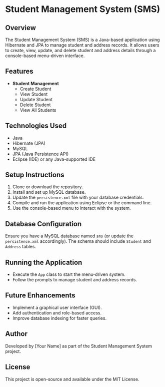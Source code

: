 # Student Management System (SMS)

## Overview
The Student Management System (SMS) is a Java-based application using Hibernate and JPA to manage student and address records. It allows users to create, view, update, and delete student and address details through a console-based menu-driven interface.

## Features
- **Student Management**
  - Create Student
  - View Student
  - Update Student
  - Delete Student
  - View All Students

## Technologies Used
- Java
- Hibernate (JPA)
- MySQL
- JPA (Java Persistence API)
- Eclipse (IDE) or any Java-supported IDE

## Setup Instructions
1. Clone or download the repository.
2. Install and set up MySQL database.
3. Update the `persistence.xml` file with your database credentials.
4. Compile and run the application using Eclipse or the command line.
5. Use the console-based menu to interact with the system.

## Database Configuration
Ensure you have a MySQL database named `sms` (or update the `persistence.xml` accordingly). The schema should include `Student` and `Address` tables.

## Running the Application
- Execute the `App` class to start the menu-driven system.
- Follow the prompts to manage student and address records.

## Future Enhancements
- Implement a graphical user interface (GUI).
- Add authentication and role-based access.
- Improve database indexing for faster queries.

## Author
Developed by [Your Name] as part of the Student Management System project.

## License
This project is open-source and available under the MIT License.

